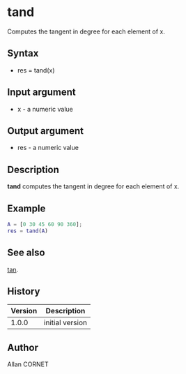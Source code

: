 

# tand

Computes the tangent in degree for each element of x.

## Syntax

- res = tand(x)

## Input argument

 - x - a numeric value

## Output argument

 - res - a numeric value

## Description

<b>tand</b> computes the tangent in degree for each element of x.

## Example

```matlab
A = [0 30 45 60 90 360];
res = tand(A)
```

## See also

[tan](tan.md).
## History

|Version|Description|
|------|------|
|1.0.0|initial version|


## Author

Allan CORNET



